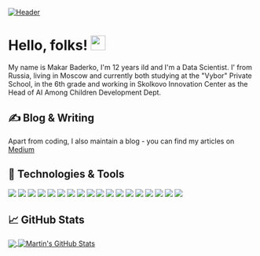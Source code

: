 [![Header](https://i.ibb.co/MSFHH5M/Github-Readme-Header.png "Header")](https://makarbaderko.github.io/)

# Hello, folks! <img src="https://raw.githubusercontent.com/MartinHeinz/MartinHeinz/master/wave.gif" width="30px">

My name is Makar Baderko, I'm 12 years ild and I'm a Data Scientist. I' from Russia, living in Moscow and currently both studying at the "Vybor" Private School, in the 6th grade and working in Skolkovo Innovation Center as the Head of AI Among Children Development Dept. 

## &#x270d; Blog & Writing

Apart from coding, I also maintain a blog - you can find my articles on [Medium](https://medium.com/@makarbaderko) 

## 🔧 Technologies & Tools
![](https://img.shields.io/badge/OS-Linux-informational?style=flat&logo=linux&logoColor=white&color=2bbc8a)
![](https://img.shields.io/badge/OS-MacOS-informational?style=flat&logo=MacOS&logoColor=white&color=2bbc8a)
![](https://img.shields.io/badge/Code-Python-informational?style=flat&logo=python&logoColor=white&color=2bbc8a)
![](https://img.shields.io/badge/Tools-PostgreSQL-informational?style=flat&logo=postgresql&logoColor=white&color=2bbc8a)
![](https://img.shields.io/badge/Shell-Bash-informational?style=flat&logo=gnu-bash&logoColor=white&color=2bbc8a)
![](https://img.shields.io/badge/Code-JavaScript-informational?style=flat&logo=javascript&logoColor=white&color=2bbc8a)
![](https://img.shields.io/badge/Code-C++-informational?style=flat&logo=%D0%A1++&logoColor=white&color=2bbc8a)
![](https://img.shields.io/badge/Library-tensorflow-informational?style=flat&logo=%D0%A1++&logoColor=white&color=2bbc8a)
![](https://img.shields.io/badge/Library-Scikit-Learn-informational?style=flat&logo=%D0%A1++&logoColor=white&color=2bbc8a)
![](https://img.shields.io/badge/Library-PyTorch-informational?style=flat&logo=%D0%A1++&logoColor=white&color=2bbc8a)
![](https://img.shields.io/badge/Library-XGBoost-informational?style=flat&logo=%D0%A1++&logoColor=white&color=2bbc8a)
![](https://img.shields.io/badge/Library-CatBoost-informational?style=flat&logo=%D0%A1++&logoColor=white&color=2bbc8a)
![](https://img.shields.io/badge/Technology-Yolo-informational?style=flat&logo=%D0%A1++&logoColor=white&color=2bbc8a)
![](https://img.shields.io/badge/Tools-Git-informational?style=flat&logo=%D0%A1++&logoColor=white&color=2bbc8a)
![](https://img.shields.io/badge/Tools-AWS-informational?style=flat&logo=%D0%A1++&logoColor=white&color=2bbc8a)
![](https://img.shields.io/badge/Library-NLTK-informational?style=flat&logo=%D0%A1++&logoColor=white&color=2bbc8a)
![](https://img.shields.io/badge/Library-Spacy-informational?style=flat&logo=%D0%A1++&logoColor=white&color=2bbc8a)
![](https://img.shields.io/badge/Library-CNTK-informational?style=flat&logo=%D0%A1++&logoColor=white&color=2bbc8a)

## &#x1f4c8; GitHub Stats

<a href="https://github.com/makarbaderko/makarbaderko">
  <img align="center" src="https://github-readme-stats.vercel.app/api/top-langs/?username=makarbaderko&hide=java,html&title_color=ffffff&text_color=c9cacc&icon_color=2bbc8a&bg_color=1d1f21" />
</a>
<a href="https://github.com/makarbaderko/makarbaderko">
  <img align="center" src="https://github-readme-stats.vercel.app/api?username=makarbaderko&show_icons=true&line_height=27&count_private=true&title_color=ffffff&text_color=c9cacc&icon_color=2bbc8a&bg_color=1d1f21" alt="Martin's GitHub Stats" />
</a>

